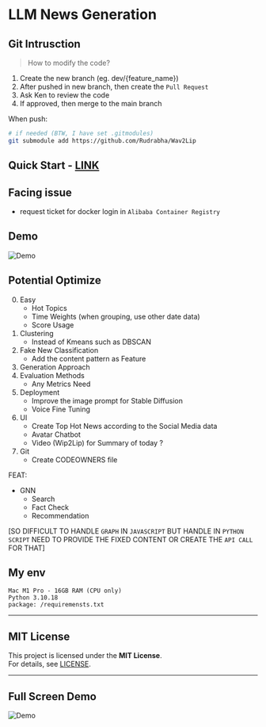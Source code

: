 # LLM News Generation

## Git Intrusction 

> How to modify the code?

1. Create the new branch (eg. dev/{feature_name})
2. After pushed in new branch, then create the `Pull Request`
3. Ask Ken to review the code
4. If approved, then merge to the main branch

When push:

```bash
# if needed (BTW, I have set .gitmodules)
git submodule add https://github.com/Rudrabha/Wav2Lip 
```

## Quick Start - [LINK](/quick_start.md)

## Facing issue

- request ticket for docker login in `Alibaba Container Registry`

## Demo 

![Demo](z-img/demo.gif)

## Potential Optimize

0. Easy
    - Hot Topics
    - Time Weights (when grouping, use other date data)
    - Score Usage
1. Clustering
    - Instead of Kmeans such as DBSCAN
2. Fake New Classification
    - Add the content pattern as Feature
3. Generation Approach
4. Evaluation Methods
    - Any Metrics Need  
5. Deployment
    - Improve the image prompt for Stable Diffusion
    - Voice Fine Tuning
6. UI
    - Create Top Hot News according to the Social Media data
    - Avatar Chatbot
    - Video (Wip2Lip) for Summary of today ?
7. Git
    - Create CODEOWNERS file

FEAT:
- GNN 
    - Search
    - Fact Check
    - Recommendation

[SO DIFFICULT TO HANDLE `GRAPH` IN `JAVASCRIPT` BUT HANDLE IN `PYTHON SCRIPT` NEED TO PROVIDE THE FIXED CONTENT OR CREATE THE `API CALL` FOR THAT]

## My env
```
Mac M1 Pro - 16GB RAM (CPU only)
Python 3.10.18
package: /requiremensts.txt
```

---

## MIT License  

This project is licensed under the **MIT License**.  
For details, see [LICENSE](/license).  

---

## Full Screen Demo

![Demo](z-img/full_screen.png)